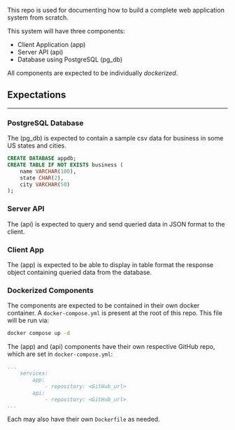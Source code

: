 This repo is used for documenting how to build a complete web application system from scratch.

This system will have three components:
- Client Application (app)
- Server API (api)
- Database using PostgreSQL (pg_db)

All components are expected to be individually *dockerized*.

## Expectations
---
### PostgreSQL Database

The (pg_db) is expected to contain a sample csv data for business in some US states and cities.

```sql
CREATE DATABASE appdb;
CREATE TABLE IF NOT EXISTS business (
    name VARCHAR(100),
    state CHAR(2),
    city VARCHAR(50)
);
```

### Server API

The (api) is expected to query and send queried data in JSON format to the client.

### Client App

The (app) is expected to be able to display in table format the response object containing queried data from the database.

### Dockerized Components

The components are expected to be contained in their own docker container. A `docker-compose.yml` is present at the root of this repo. This file will be run via:

```sh
docker compose up -d
```

The (app) and (api) components have their own respective GitHub repo, which are set in `docker-compose.yml`:

```yml
...
    services:
        app:
            - repository: <GitHub_url>
        api:
            - repository: <GitHub_url>
...
```

Each may also have their own `Dockerfile` as needed.
